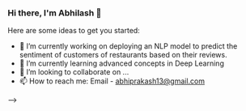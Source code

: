 ### Hi there, I'm Abhilash 👋


Here are some ideas to get you started:

- 🔭 I’m currently working on deploying an NLP model to predict the sentiment of customers of restaurants based on their reviews.
- 🌱 I’m currently learning advanced concepts in Deep Learning
- 👯 I’m looking to collaborate on ...
- 📫 How to reach me: Email - abhiprakash13@gmail.com

-->
